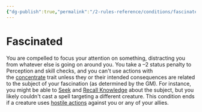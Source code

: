 ```yaml
---
{"dg-publish":true,"permalink":"/2-rules-reference/conditions/fascinated/","noteIcon":""}
---
```


# Fascinated

You are compelled to focus your attention on something, distracting you from whatever else is going on around you. You take a –2 status penalty to Perception and skill checks, and you can't use actions with the [concentrate](https://2e.aonprd.com/Traits.aspx?ID=32) trait unless they or their intended consequences are related to the subject of your fascination (as determined by the GM). For instance, you might be able to [Seek](https://2e.aonprd.com/Actions.aspx?ID=84) and [Recall Knowledge](https://2e.aonprd.com/Actions.aspx?ID=26) about the subject, but you likely couldn't cast a spell targeting a different creature. This condition ends if a creature uses [hostile actions](https://2e.aonprd.com/Rules.aspx?ID=300) against you or any of your allies.